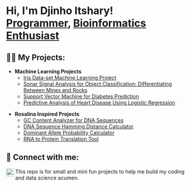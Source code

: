 <h1>Hi, I'm Djinho Itshary! <br/><a href="https://github.com/Djinho/Djinho.github.io">Programmer</a>, <a href="https://www.linkedin.com/in/djinho-itshary-671658254/">Bioinformatics Enthusiast</a></h1>

<h2>👨‍💻 My Projects:</h2>

<!-- Machine Learning Projects -->
- <b>Machine Learning Projects</b>
  - <a href="https://github.com/Djinho/Djinho.github.io/tree/main/Iris%20Data-set%20Machine%20Learning%20Project">Iris Data-set Machine Learning Project</a>
  - <a href="https://github.com/Djinho/Djinho.github.io/tree/main/Sonar%20Signal%20Analysis%20for%20Object%20Classification%3A%20Differentiating%20Between%20Mines%20and%20Rocks">Sonar Signal Analysis for Object Classification: Differentiating Between Mines and Rocks</a>
  - <a href="https://github.com/Djinho/Djinho.github.io/tree/main/Sonar%20Signal%20Analysis%20for%20Object%20Classification%3A%20Differentiating%20Between%20Mines%20and%20Rocks">Support Vector Machine for Diabetes Prediction</a>
  - <a href="https://github.com/Djinho/Djinho.github.io/tree/e4d34e355da3c4a2f550a107fee151a4525f4f4d/Predictive%20Analysis%20of%20Heart%20Disease%20Using%20Logistic%20Regression">Predictive Analysis of Heart Disease Using Logistic Regression</a>

<!-- Rosalina Inspired Projects -->
- <b>Rosalina Inspired Projects</b>
  - <a href="https://github.com/Djinho/Djinho.github.io/tree/main/GC%20Content%20Analyzer%20for%20DNA%20Sequences">GC Content Analyzer for DNA Sequences</a>
  - <a href="https://github.com/Djinho/Djinho.github.io/tree/main/DNA%20Sequence%20Hamming%20Distance%20Calculator">DNA Sequence Hamming Distance Calculator</a>
  - <a href="https://github.com/Djinho/Djinho.github.io/tree/main/Dominant%20Allele%20Probability%20Calculator">Dominant Allele Probability Calculator</a>
  - <a href="https://github.com/Djinho/Djinho.github.io/tree/main/RNA%20to%20Protein%20Translation%20Tool">RNA to Protein Translation Tool</a>

<h2> 🤳 Connect with me:</h2>

<!-- Social Media Icons -->
<a href="https://www.linkedin.com/in/djinho-itshary-671658254/" target="_blank"><img align="left" alt="Djinho Itshary | LinkedIn" width="22px" src="https://cdn.jsdelivr.net/npm/simple-icons@v3/icons/linkedin.svg" /></a>

<!-- Social Media Links -->
[linkedin]: https://www.linkedin.com/in/djinho-itshary-671658254/

This repo is for small and mini fun projects to help me build my coding and data science acumen.
